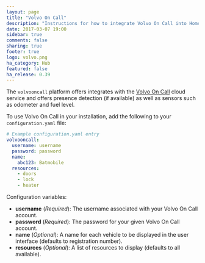 ```yaml
---
layout: page
title: "Volvo On Call"
description: "Instructions for how to integrate Volvo On Call into Home Assistant."
date: 2017-03-07 19:00
sidebar: true
comments: false
sharing: true
footer: true
logo: volvo.png
ha_category: Hub
featured: false
ha_release: 0.39
---
```



The `volvooncall` platform offers integrates with the [Volvo On Call](http://www.volvocars.com/intl/own/owner-info/volvo-on-call#) cloud service and offers presence detection (if available) as well as sensors such as odometer and fuel level.

To use Volvo On Call in your installation, add the following to your `configuration.yaml` file:

```yaml
# Example configuration.yaml entry
volvooncall:
  username: username
  password: password
  name:
    abc123: Batmobile
  resources:
    - doors
    - lock
    - heater
```

Configuration variables:

- **username** (*Required*): The username associated with your Volvo On Call account.
- **password** (*Required*): The password for your given Volvo On Call account.
- **name** (*Optional*): A name for each vehicle to be displayed in the user interface (defaults to registration number).
- **resources** (*Optional*): A list of resources to display (defaults to all available).

